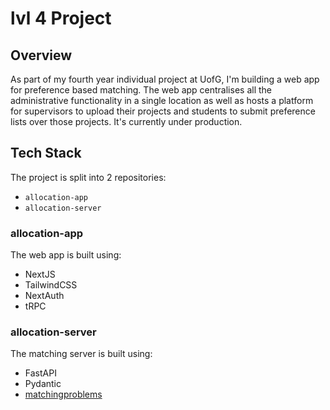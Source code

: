 # lvl 4 Project

## Overview

As part of my fourth year individual project at UofG, I'm building a web app for preference based matching. The web app centralises all the administrative functionality in a single location as well as hosts a platform for supervisors to upload their projects and students to submit preference lists over those projects. It's currently under production.

## Tech Stack

The project is split into 2 repositories:

- `allocation-app`
- `allocation-server`

### allocation-app

The web app is built using:

- NextJS
- TailwindCSS
- NextAuth
- tRPC

### allocation-server

The matching server is built using:

- FastAPI
- Pydantic
- [matchingproblems](https://github.com/fmcooper/matchingproblems)
